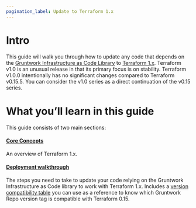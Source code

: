 ```yaml
---
pagination_label: Update to Terraform 1.x
---
```


# Intro

This guide will walk you through how to update any code that depends on the
[Gruntwork Infrastructure as Code
Library](https://gruntwork.io/infrastructure-as-code-library/) to [Terraform
1.x](https://www.terraform.io/upgrade-guides/1-0.html). Terraform v1.0 is an
unusual release in that its primary focus is on stability. Terraform v1.0.0
intentionally has no significant changes compared to Terraform v0.15.5. You can
consider the v1.0 series as a direct continuation of the v0.15 series.

# What you’ll learn in this guide

This guide consists of two main sections:

<div className="dlist">

#### [Core Concepts](core-concepts.md)

An overview of Terraform 1.x.

#### [Deployment walkthrough](deployment-walkthrough/step-1-update-your-code-to-be-compatible-with-terraform-0-15.md)

The steps you need to take to update your code relying on the Gruntwork Infrastructure as Code library to work with
Terraform 1.x. Includes a
[version compatibility table](deployment-walkthrough/step-2-update-references-to-the-gruntwork-infrastructure-as-code-library.md#version-compatibility-table) you can use as a reference to know which Gruntwork Repo version
tag is compatible with Terraform 0.15.

</div>


<!-- ##DOCS-SOURCER-START
{"sourcePlugin":"Local File Copier","hash":"458d537895cebc498d16154e1cd50669"}
##DOCS-SOURCER-END -->
